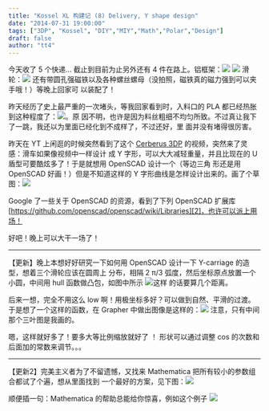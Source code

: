 ```yaml
---
title: "Kossel XL 构建记 (8) Delivery, Y shape design"
date: "2014-07-31 19:00:00"
tags: ["3DP", "Kossel", "DIY","MIY","Math","Polar","Design"]
draft: false
author: "tt4"
---
```


今天收了 5 个快递... 截止到目前为止另外还有 4 件在路上。铝框架：![][image-1] ![][image-2] 滑
轮：![][image-3] 还有带圆孔强磁铁以及各种螺丝螺母（没拍照，磁铁真的磁力强到可以夹手哦！）等晚上回家可
以装配了！

昨天经历了史上最严重的一次堵头，等我回家看到时，入料口的 PLA 都已经热胀到这种程度了：![][image-4]。原
因不明，也许是因为料丝粗细不均匀所致。不过真让我下了一跳，我还以为里面已经化到不成样了，不过还好，里
面并没有堵得很厉害。

昨天在 YT 上闲逛的时候突然看到了这个 [Cerberus 3DP][1] 的视频，突然来了灵感：滑车如果像视频中一样设计
成 Y 字形，可以大大减轻重量，并且比现在的 U 盾型可要酷炫多了！于是就想用 OpenSCAD 设计一个（等边三角
形还是用 OpenSCAD 好画！）但是不知道这样的 Y 字形曲线是怎样设计出来的。画了个草图：![][image-5]

Google 了一些关于 OpenSCAD 的资源，看到了下列 OpenSCAD 扩展库
[https://github.com/openscad/openscad/wiki/Libraries][2]，也许可以派上用场！

好吧！晚上可以大干一场了！

----

【更新】晚上本想好好研究一下如何用 OpenSCAD 设计一下 Y-carriage 的造型，想着三个滑轮应该在圆周上
分布，相隔 2 π/3 弧度，然后坐标原点放置一个小圆，中间用 hull 函数做凸包，如图中所示 ![][image-6]这样
的话要算几个距离。

后来一想，完全不用这么 low 啊！用极坐标多好？可以做到自然、平滑的过渡。于是想了一个这样的函数，在
Grapher 中做出图像是这样的：![][image-7] 注意，只有中间那个三叶图是我画的。

嗯，这样就好多了！要多大等比例缩放就好了 ！ 形状可以通过调整 cos 的次数和后面加的常数来调节。。。

----
【更新2】完美主义者为了不留遗憾，又找来 Mathematica 把所有较小的参数组合都试了个遍，想从里面找到
一个最好的方案，见下图：![][image-8]

顺便插一句：Mathematica 的帮助总能给你惊喜，例如这个例子 ![][image-9]

[1]:	https://www.youtube.com/watch?v=32bxll7pv9U
[2]:	https://github.com/openscad/openscad/wiki/Libraries

[image-1]:	/3DP/_images/DSC00391.jpg
[image-2]:	/3DP/_images/DSC00392.jpg
[image-3]:	/3DP/_images/DSC00393.jpg
[image-4]:	/3DP/_images/DSC00388.jpg
[image-5]:	/3DP/_images/DSC00396.jpg
[image-6]:	/3DP/_images/DSC00397.jpg
[image-7]:	/3DP/_images/polarCoordinateDesign.png
[image-8]:	/3DP/_images/all-combo.png
[image-9]:	/3DP/_images/amazing-curve.png
